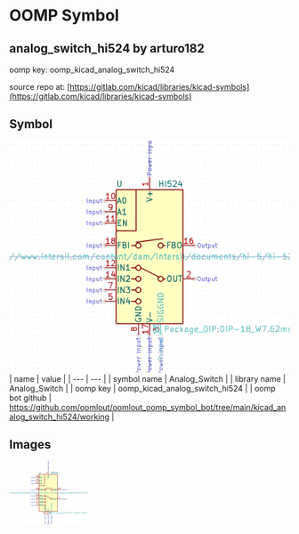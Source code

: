# OOMP Symbol  
## analog_switch_hi524  by arturo182  
  
oomp key: oomp_kicad_analog_switch_hi524  
  
source repo at: [https://gitlab.com/kicad/libraries/kicad-symbols](https://gitlab.com/kicad/libraries/kicad-symbols)  
## Symbol  
  
[![working.png](working_600.png)](working.png)  
| name | value | 
| --- | --- | 
| symbol name | Analog_Switch | 
| library name | Analog_Switch | 
| oomp key | oomp_kicad_analog_switch_hi524 | 
| oomp bot github | https://github.com/oomlout/oomlout_oomp_symbol_bot/tree/main/kicad_analog_switch_hi524/working | 
## Images  
  
[![working.png](working_140.png)](working.png)  
